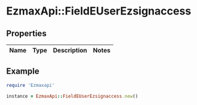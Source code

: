 # EzmaxApi::FieldEUserEzsignaccess

## Properties

| Name | Type | Description | Notes |
| ---- | ---- | ----------- | ----- |

## Example

```ruby
require 'Ezmaxapi'

instance = EzmaxApi::FieldEUserEzsignaccess.new()
```

